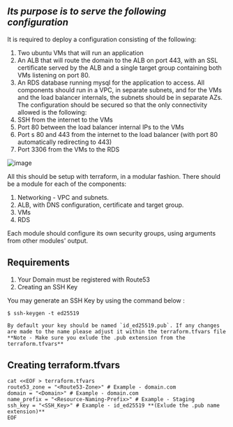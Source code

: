 ﻿## *Its purpose is to serve the following configuration*
It is required to deploy a configuration consisting of the following:
1. Two ubuntu VMs that will run an application
2. An ALB that will route the domain to the ALB on port
443, with an SSL certificate served by the ALB and a single target group containing both
VMs listening on port 80.
3. An RDS database running mysql for the application to access.
All components should run in a VPC, in separate subnets, and for the VMs and the load
balancer internals, the subnets should be in separate AZs.
The configuration should be secured so that the only connectivity allowed is the following:
1. SSH from the internet to the VMs
2. Port 80 between the load balancer internal IPs to the VMs
3. Port s 80 and 443 from the internet to the load balancer (with port 80 automatically
redirecting to 443)
4. Port 3306 from the VMs to the RDS

![image](https://user-images.githubusercontent.com/96201125/205367561-8ea50bfc-5520-4439-a7e8-0e3ec86c360a.png)

All this should be setup with terraform, in a modular fashion.
There should be a module for each of the components:
1. Networking - VPC and subnets.
2. ALB, with DNS configuration, certificate and target group.
3. VMs
4. RDS

Each module should configure its own security groups, using arguments from other modules'
output.

 ## Requirements
 1. Your Domain must be registered with Route53
 2. Creating an SSH Key

 You may generate an SSH Key by using the command below :
 ```
 $ ssh-keygen -t ed25519
 
 By default your key should be named `id_ed25519.pub`. If any changes are made to the name please adjust it within the terraform.tfvars file
 **Note - Make sure you exlude the .pub extension from the terraform.tfvars**
```
## Creating terraform.tfvars
```
cat <<EOF > terraform.tfvars
route53_zone = "<Route53-Zone>" # Example - domain.com
domain = "<Domain>" # Example - domain.com
name_prefix = "<Resource-Naming-Prefix>" # Example - Staging
ssh_key = "<SSH_Key>" # Example - id_ed25519 **(Exlude the .pub name extension)**
EOF
```
